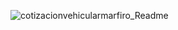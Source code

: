 ![cotizacionvehicularmarfiro_Readme](https://github.com/EdwinPerez23/cotizacionvehicularmarfiro/assets/72474341/27947ab7-74de-4880-b794-e2334d332331)
